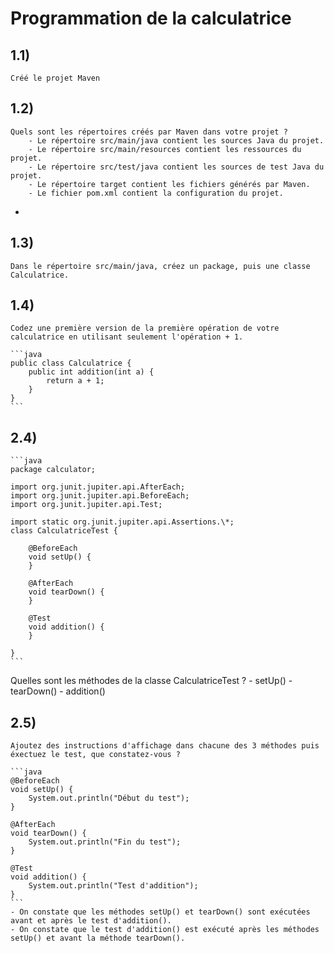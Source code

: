 # Programmation de la calculatrice

## 1.1)

    Créé le projet Maven

## 1.2)

    Quels sont les répertoires créés par Maven dans votre projet ?
        - Le répertoire src/main/java contient les sources Java du projet.
        - Le répertoire src/main/resources contient les ressources du projet.
        - Le répertoire src/test/java contient les sources de test Java du projet.
        - Le répertoire target contient les fichiers générés par Maven.
        - Le fichier pom.xml contient la configuration du projet.

-

## 1.3)

    Dans le répertoire src/main/java, créez un package, puis une classe Calculatrice.

## 1.4)

    Codez une première version de la première opération de votre calculatrice en utilisant seulement l'opération + 1.

    ```java
    public class Calculatrice {
        public int addition(int a) {
            return a + 1;
        }
    }
    ```

## 2.4)

    ```java
    package calculator;

    import org.junit.jupiter.api.AfterEach;
    import org.junit.jupiter.api.BeforeEach;
    import org.junit.jupiter.api.Test;

    import static org.junit.jupiter.api.Assertions.\*;
    class CalculatriceTest {

        @BeforeEach
        void setUp() {
        }

        @AfterEach
        void tearDown() {
        }

        @Test
        void addition() {
        }

    }
    ``` 
Quelles sont les méthodes de la classe CalculatriceTest ? - setUp() - tearDown() - addition()

## 2.5)

    Ajoutez des instructions d'affichage dans chacune des 3 méthodes puis éxectuez le test, que constatez-vous ?
    
    ```java 
    @BeforeEach
    void setUp() {
        System.out.println("Début du test");
    }

    @AfterEach
    void tearDown() {
        System.out.println("Fin du test");
    }

    @Test
    void addition() {
        System.out.println("Test d'addition");
    }
    ```
    - On constate que les méthodes setUp() et tearDown() sont exécutées avant et après le test d'addition().
    - On constate que le test d'addition() est exécuté après les méthodes setUp() et avant la méthode tearDown().